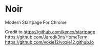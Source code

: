 # Noir
Modern Startpage For Chrome

Credit to
https://github.com/kencx/startpage
https://github.com/Jaredk3nt/HomeTerm
https://github.com/voxie12/voxie12.github.io
